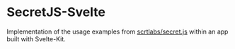 # SecretJS-Svelte

Implementation of the usage examples from [scrtlabs/secret.js](https://github.com/scrtlabs/secret.js#usage-examples) within an app built with Svelte-Kit.